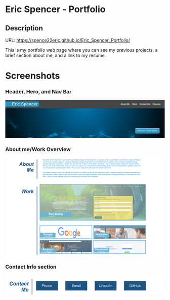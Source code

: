 # Eric Spencer - Portfolio

## Description

URL: https://spence22eric.github.io/Eric_Spencer_Portfolio/

This is my portfolio web page where you can see my previous projects, a brief section about me, and a link to my resume.

# Screenshots

### Header, Hero, and Nav Bar

![](assets/images/Header-hero-navbar.png)

### About me/Work Overview

![](assets/images/aboutme-and-work.png)

### Contact Info section

![](assets/images/contact-section.png)

